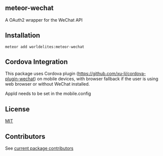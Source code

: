 ## meteor-wechat
A OAuth2 wrapper for the WeChat API

## Installation
```
meteor add worldelites:meteor-wechat
```

## Cordova Integration
This package uses Cordova plugin (https://github.com/xu-li/cordova-plugin-wechat) on mobile devices, with browser fallback if the user is using web browser or without WeChat installed.

AppId needs to be set in the mobile.config

License
-----------
[MIT](https://github.com/worldelites/meteor-wechat/blob/master/LICENSE)

Contributors
-----------
See [current package contributors](https://github.com/worldelites/meteor-wechat/graphs/contributors)
